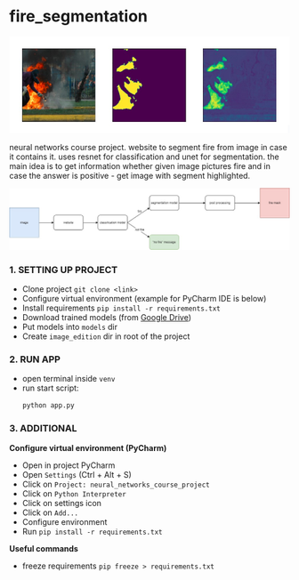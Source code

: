 # fire_segmentation

<img src="pictures/main.jpg" width="800"/>

neural networks course project. website to segment fire from image 
in case it contains it. uses resnet for classification 
and unet for segmentation. the main idea is to get information
whether given image pictures fire and in case the answer is
positive - get image with segment highlighted.

<img src="pictures/plan.jpg" width="800"/>

### **1. SETTING UP PROJECT**
- Clone project `git clone <link>`
- Configure virtual environment (example for PyCharm IDE is below)
- Install requirements `pip install -r requirements.txt`
- Download trained models (from [Google Drive](https://drive.google.com/drive/folders/1aSTjtXbVzl8ns48yK4-uO8dzx4ggbZm2?usp=sharing))
- Put models into `models` dir
- Create `image_edition` dir in root of the project

### **2. RUN APP**
- open terminal inside `venv`
- run start script:
    ```bash
    python app.py
    ```

### **3. ADDITIONAL**
**Configure virtual environment (PyCharm)**
- Open in project PyCharm
- Open `Settings` (Ctrl + Alt + S)
- Click on `Project: neural_networks_course_project`
- Click on `Python Interpreter`
- Click on settings icon
- Click on `Add...`
- Configure environment
- Run `pip install -r requirements.txt`

**Useful commands**
- freeze requirements `pip freeze > requirements.txt`
